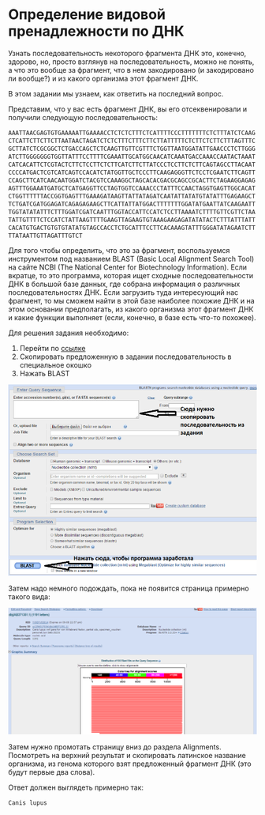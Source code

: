 # Определение видовой пренадлежности по ДНК

Узнать последовательность некоторого фрагмента ДНК это, конечно, здорово, но, просто взглянув на последовательность, можно не понять, а что это вообще за фрагмент, что в нем закодировано (и закодировано ли вообще?) и из какого организма этот фрагмент ДНК.

В этом задании мы узнаем, как ответить на последний вопрос.

Представим, что у вас есть фрагмент ДНК, вы его отсеквенировали и получили следующую последовательность:

    AAATTAACGAGTGTGAAAAATTGAAAACCTCTCTCTTTCTCATTTTCCCTTTTTTTCTCTTTATCTCAAG
    CTCATTCTTCTTCTTAATAACTAGATCTCTCTTTCTTTCTTCTTATTTTTCTCTTCTCTTCTTTAGTTTC
    GCTTATCTCGCGGCTCTGACCAGCTCTCAAGTTGTTCGTTTCTGGTTAATGGATATTGAACCCTCTTGGG
    ATCTTGGGGGGGTGGTTATTTCCTTTTCGAAATTGCATGGCAACATCAAATGACCAAACCAATACTAAAT
    CATCACATTCTCGTACTCTTCTCCTTCTCTTCATCTTCTTATCCCTCCTTCTCTTCAGTAGCCTTACAAT
    CCCCATGACTCGTCATCAGTCCACATCTATGGTTGCTCCCTTCAAGAGGGTTCTCCTCGAATCTTCAGTT
    CCAGCTTCATCAACAATGGATCTACGTCCAAAGGCTAGCACACGACGCAGCCGCACTTCTAGAAGGAGAG
    AGTTTGGAAATGATGCTCATGAGGTTCCTAGTGGTCCAAACCCTATTTCCAACTAGGTGAGTTGGCACAT
    CTGGTTTTTTACCGGTGAGTTTGAAAGATAAGTTATTATAGATCAATATTATATGTATATTTGAGAAGCT
    TCTGATCGATGGAGATCAGAGAGAAGCTTCATTATTATGGACTTTTTTTGGATATGAATTATCAAGAATT
    TGGTATATATTTCTTTGGATCGATCAATTTGGTACCATTCCATCTCCTTAAAATCTTTTGTTCGTTCTAA
    TATTGTTTTCTCCATCTATTAAGTTTTGAAGTTAGAAGTGTAAAGAAGAGATATATACTCTTTATTTATT
    CACATGTGACTGTGTGTATATGTAGCCACCTCTGCATTTCCTTCACAAAGTATTTGGGATATAGAATCTT
    TTATAATTGTTAGATTTGTCT
    
Для того чтобы определить, что это за фрагмент, воспользуемся инструментом под названием BLAST (Basic Local Alignment Search Tool) на сайте NCBI (The National Center for Biotechnology Information). Если вкратце, то это программа, которая ищет сходные последовательности ДНК в большой базе данных, где собрана информация о различных последовательностях ДНК. Если загрузить туда интересующий нас фрагмент, то мы сможем найти в этой базе наиболее похожие ДНК и на этом основании предполагать, из какого организма этот фрагмент ДНК и какие функции выполняет (если, конечно, в базе есть что-то похожее).

Для решения задания необходимо:

1. Перейти по [ссылке](https://blast.ncbi.nlm.nih.gov/Blast.cgi?PROGRAM=blastn&PAGE_TYPE=BlastSearch&LINK_LOC=blasthome)
2. Скопировать предложенную в задании последовательность в специальное окошко
3. Нажать BLAST

![blast_0](get/img/ru_0.md/i000.png)

Затем надо немного подождать, пока не появится страница примерно такого вида:

![blast_0](get/img/ru_0.md/i001.png)

Затем нужно промотать страницу вниз до раздела Alignments. Посмотреть на верхний результат и скопировать латинское название организма, из генома которого взят предложенный фрагмент ДНК (это будут первые два слова).

Ответ должен выглядеть примерно так:

    Canis lupus